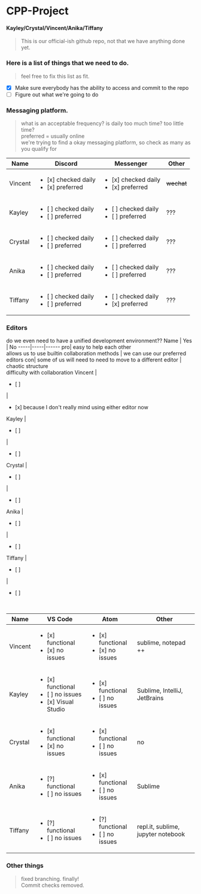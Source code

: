 # CPP-Project  
#### Kayley/Crystal/Vincent/Anika/Tiffany

> This is our official-ish github repo, not that we have anything done yet.
### Here is a list of things that we need to do.
> feel free to fix this list as fit.
- [x] Make sure everybody has the ability to access and commit to the repo
- [ ] Figure out what we're going to do
### Messaging platform.
>what is an acceptable frequency? is daily too much time? too little time?
<br> preferred = usually online
<br> we're trying to find a okay messaging platform, so check as many as you qualify for

Name | Discord | Messenger | Other
-----|---------|-----------|-------
Vincent | <ul><li>[x] checked daily</li><li>[x] preferred</li></ul> | <ul><li>[x] checked daily</li><li>[x] preferred</li></ul> | ~~wechat~~
 Kayley | <ul><li>[ ] checked daily</li><li>[ ] preferred</li></ul> | <ul><li>[ ] checked daily</li><li>[ ] preferred</li></ul> | ???
Crystal | <ul><li>[ ] checked daily</li><li>[ ] preferred</li></ul> | <ul><li>[ ] checked daily</li><li>[ ] preferred</li></ul> | ???
 Anika  | <ul><li>[ ] checked daily</li><li>[ ] preferred</li></ul> | <ul><li>[ ] checked daily</li><li>[ ] preferred</li></ul> | ???
Tiffany | <ul><li>[ ] checked daily</li><li>[ ] preferred</li></ul> | <ul><li>[ ] checked daily</li><li>[x] preferred</li></ul> | ???
### Editors
do we even need to have a unified development environment??
Name | Yes | No
-----|-----|------
pro| easy to help each other <br> allows us to use builtin collaboration methods | we can use our preferred editors
con| some of us will need to need to move to a different editor | chaotic structure <br> difficulty with collaboration
Vincent | <ul><li> [ ] </li></ul> | <ul><li> [x] because I don't really mind using either editor now </li></ul>
 Kayley | <ul><li> [ ] </li></ul> | <ul><li> [ ] </li></ul>
Crystal | <ul><li> [ ] </li></ul> | <ul><li> [ ] </li></ul>
 Anika  | <ul><li> [ ] </li></ul> | <ul><li> [ ] </li></ul>
Tiffany | <ul><li> [ ] </li></ul> | <ul><li> [ ] </li></ul>
<br>

Name | VS Code | Atom | Other
-----|---------|------|-------
Vincent | <ul><li>[x] functional</li><li>[x] no issues</li></ul> | <ul><li>[x] functional</li><li>[x] no issues</li></ul> | sublime, notepad ++
 Kayley | <ul><li>[x] functional</li><li>[ ] no issues</li><li>[x] Visual Studio</li></ul> | <ul><li>[x] functional</li><li>[ ] no issues</li></ul> | Sublime, IntelliJ, JetBrains
Crystal| <ul><li>[x] functional</li><li>[x] no issues</li></ul> | <ul><li>[x] functional</li><li>[ ] no issues</li></ul> | no
 Anika | <ul><li>[?] functional</li><li>[ ] no issues</li></ul> | <ul><li>[x] functional</li><li>[ ] no issues</li></ul> | Sublime
Tiffany| <ul><li>[?] functional</li><li>[ ] no issues</li></ul> | <ul><li>[?] functional</li><li>[ ] no issues</li></ul> | repl.it, sublime, jupyter notebook
### Other things
> fixed branching. finally!
<br> Commit checks removed.

